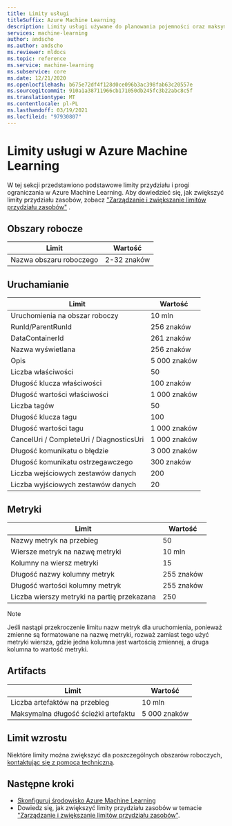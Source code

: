 ```yaml
---
title: Limity usługi
titleSuffix: Azure Machine Learning
description: Limity usługi używane do planowania pojemności oraz maksymalne limity żądań i odpowiedzi dla Azure Machine Learning.
services: machine-learning
author: andscho
ms.author: andscho
ms.reviewer: mldocs
ms.topic: reference
ms.service: machine-learning
ms.subservice: core
ms.date: 12/21/2020
ms.openlocfilehash: b675e72df4f128d0ce096b3ac398fab63c20557e
ms.sourcegitcommit: 910a1a38711966cb171050db245fc3b22abc8c5f
ms.translationtype: MT
ms.contentlocale: pl-PL
ms.lasthandoff: 03/19/2021
ms.locfileid: "97930807"
---
```

# <a name="service-limits-in-azure-machine-learning"></a>Limity usługi w Azure Machine Learning

W tej sekcji przedstawiono podstawowe limity przydziału i progi ograniczania w Azure Machine Learning. Aby dowiedzieć się, jak zwiększyć limity przydziału zasobów, zobacz ["Zarządzanie i zwiększanie limitów przydziału zasobów"](how-to-manage-quotas.md) .

## <a name="workspaces"></a>Obszary robocze
| Limit | Wartość |
| --- | --- |
| Nazwa obszaru roboczego | 2-32 znaków |

## <a name="runs"></a>Uruchamianie
| Limit | Wartość |
| --- | --- |
| Uruchomienia na obszar roboczy | 10 mln |
| RunId/ParentRunId | 256 znaków |
| DataContainerId | 261 znaków |
| Nazwa wyświetlana |256 znaków|
| Opis |5 000 znaków|
| Liczba właściwości |50 |
| Długość klucza właściwości |100 znaków |
| Długość wartości właściwości |1 000 znaków |
| Liczba tagów |50 |
| Długość klucza tagu |100 |
| Długość wartości tagu |1 000 znaków |
| CancelUri / CompleteUri / DiagnosticsUri |1 000 znaków |
| Długość komunikatu o błędzie |3 000 znaków |
| Długość komunikatu ostrzegawczego |300 znaków |
| Liczba wejściowych zestawów danych |200 |
| Liczba wyjściowych zestawów danych |20 |


## <a name="metrics"></a>Metryki
| Limit | Wartość |
| --- | --- |
| Nazwy metryk na przebieg |50|
| Wiersze metryk na nazwę metryki |10 mln|
| Kolumny na wiersz metryki |15|
| Długość nazwy kolumny metryk |255 znaków |
| Długość wartości kolumny metryk |255 znaków |
| Liczba wierszy metryki na partię przekazana | 250 |

> [!NOTE]
> Jeśli nastąpi przekroczenie limitu nazw metryk dla uruchomienia, ponieważ zmienne są formatowane na nazwę metryki, rozważ zamiast tego użyć metryki wiersza, gdzie jedna kolumna jest wartością zmiennej, a druga kolumna to wartość metryki.

## <a name="artifacts"></a>Artifacts

| Limit | Wartość |
| --- | --- |
| Liczba artefaktów na przebieg |10 mln|
| Maksymalna długość ścieżki artefaktu |5 000 znaków |

## <a name="limit-increases"></a>Limit wzrostu
Niektóre limity można zwiększyć dla poszczególnych obszarów roboczych, [kontaktując się z pomocą techniczną](https://ms.portal.azure.com/#blade/Microsoft_Azure_Support/HelpAndSupportBlade/newsupportrequest/). 

## <a name="next-steps"></a>Następne kroki

- [Skonfiguruj środowisko Azure Machine Learning](how-to-configure-environment.md)
- Dowiedz się, jak zwiększyć limity przydziału zasobów w temacie ["Zarządzanie i zwiększanie limitów przydziału zasobów"](how-to-manage-quotas.md).

